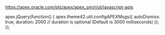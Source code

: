 

https://apex.oracle.com/pls/apex/apex_pm/r/ut/javascript-apis

apex.jQuery(function() {
  apex.theme42.util.configAPEXMsgs({
    autoDismiss: true,
    duration: 2000 // duration is optional (Default is 3000 milliseconds)
  });
});

